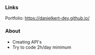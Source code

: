 ### Links

Portfolio: https://danielkert-dev.github.io/

### About

- Creating API's
- Try to code 2h/day minimum


